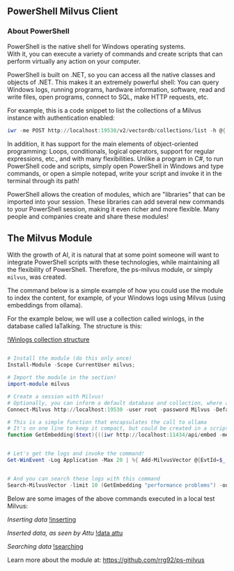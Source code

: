 ## PowerShell Milvus Client

### About PowerShell

PowerShell is the native shell for Windows operating systems.  
With it, you can execute a variety of commands and create scripts that can perform virtually any action on your computer.  

PowerShell is built on .NET, so you can access all the native classes and objects of .NET.
This makes it an extremely powerful shell: You can query Windows logs, running programs, hardware information, software, read and write files, open programs, connect to SQL, make HTTP requests, etc.  

For example, this is a code snippet to list the collections of a Milvus instance with authentication enabled:

```powershell 
iwr -me POST http://localhost:19530/v2/vectordb/collections/list -h @{ Authorization = "Bearer root:Milvus" } -b '{}'
```

In addition, it has support for the main elements of object-oriented programming: Loops, conditionals, logical operators, support for regular expressions, etc., and with many flexibilities. Unlike a program in C#, to run PowerShell code and scripts, simply open PowerShell in Windows and type commands, or open a simple notepad, write your script and invoke it in the terminal through its path!


PowerShell allows the creation of modules, which are "libraries" that can be imported into your session. These libraries can add several new commands to your PowerShell session, making it even richer and more flexible. Many people and companies create and share these modules!

## The Milvus Module

With the growth of AI, it is natural that at some point someone will want to integrate PowerShell scripts with these technologies, while maintaining all the flexibility of PowerShell. Therefore, the ps-milvus module, or simply `milvus`, was created.  

The command below is a simple example of how you could use the module to index the content, for example, of your Windows logs using Milvus (using embeddings from ollama).  

For the example below, we will use a collection called winlogs, in the database called IaTalking. The structure is this:

[!Winlogs collection structure](https://iatalk.ing/wp-content/uploads/2024/10/MilvusSampleWinLogs.png)

```powershell 

# Install the module (do this only once)
Install-Module -Scope CurrentUser milvus;

# Import the module in the section!
import-module milvus

# Create a session with Milvus!
# Optionally, you can inform a default database and collection, where all module commands operate
Connect-Milvus http://localhost:19530 -user root -password Milvus -DefaultDb IaTalking -DefaultCollection winlogs

# This is a simple function that encapsulates the call to ollama 
# It's on one line to keep it compact, but could be created in a script, better formatted and indented!
function GetEmbedding($text){((iwr http://localhost:11434/api/embed -met POST -Body (@{model="nomic-embed-text"; input = $text}|ConvertTo-Json)).Content | ConvertFrom-Json).embeddings[0]}


# Let's get the logs and invoke the command!
Get-WinEvent -Log Application -Max 20 | %{ Add-MilvusVector @{EvtId=$_.Id;embedding=(GetEmbedding $_.message);msg=$_.message}}


# And you can search these logs with this command
Search-MilvusVector -limit 10 (GetEmbedding "performance problems") -outputFields EvtId,msg
```

Below are some images of the above commands executed in a local test Milvus:

_Inserting data_
[!inserting](https://iatalk.ing/wp-content/uploads/2024/10/MilvusSamplePowershell.png)

_Inserted data, as seen by Attu_
[!data attu](https://iatalk.ing/wp-content/uploads/2024/10/MilvusSampleInsertedUi.png)

_Searching data_
[!searching](https://iatalk.ing/wp-content/uploads/2024/10/MilvusSampleSearch.png)



Learn more about the module at: https://github.com/rrg92/ps-milvus